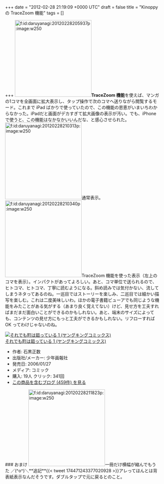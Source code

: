 
+++
date = "2012-02-28 21:19:09 +0000 UTC"
draft = false
title = "Kinoppy の TraceZoom 機能"
tags = []

+++
<a href="http://f.hatena.ne.jp/daruyanagi/20120228205937" class="hatena-fotolife"><img src="http://cdn-ak.f.st-hatena.com/images/fotolife/d/daruyanagi/20120228/20120228205937.png" alt="f:id:daruyanagi:20120228205937p:image:w250" title="f:id:daruyanagi:20120228205937p:image:w250" class="hatena-fotolife" width="250"/></a>**TraceZoom 機能**を使えば、マンガの1コマを全画面に拡大表示し、タップ操作で次のコマへ送りながら閲覧するモード。これまで iPad ばかりで使っていたので、この機能の恩恵がいまいちわからなかった。iPadだと画面がデカすぎて拡大画像の表示が汚い。でも、iPhoneで使うと、この機能はなかなかいいんだな、と感心させられた。<a href="http://f.hatena.ne.jp/daruyanagi/20120228210313" class="hatena-fotolife"><img src="http://cdn-ak.f.st-hatena.com/images/fotolife/d/daruyanagi/20120228/20120228210313.png" alt="f:id:daruyanagi:20120228210313p:image:w250" title="f:id:daruyanagi:20120228210313p:image:w250" class="hatena-fotolife" width="250"/></a>通常表示。<a href="http://f.hatena.ne.jp/daruyanagi/20120228210340" class="hatena-fotolife"><img src="http://cdn-ak.f.st-hatena.com/images/fotolife/d/daruyanagi/20120228/20120228210340.png" alt="f:id:daruyanagi:20120228210340p:image:w250" title="f:id:daruyanagi:20120228210340p:image:w250" class="hatena-fotolife" width="250"/></a>TraceZoom 機能を使った表示（左上のコマを表示）。インパクトがあってよろしい。あと、コマ単位で送られるので、ヒトコマ、ヒトコマ、丁寧に読むようになる。斜め読みでは気付かない、流してしまうネタってあるのね。一巡目ではストーリーを楽しみ、二巡目では細かい描写を楽しむ。これは二度美味しいわ。ほかの電子書籍ビューアでも同じような機能をみたことがある気がする（あまり良く覚えてない）けど、見せ方を工夫すればまだまだ面白いことができるのかもしれない。あと、端末のサイズによっても、コンテンツの見せ方にもっと工夫ができるかもしれない。リフローすれば OK ってわけじゃないのね。<div class="hatena-asin-detail"><a href="http://www.amazon.co.jp/exec/obidos/ASIN/478592604X/bestylesnet-22/"><img src="http://ecx.images-amazon.com/images/I/51DB96TQNRL._SL160_.jpg" class="hatena-asin-detail-image" alt="それでも町は廻っている 1 (ヤングキングコミックス)" title="それでも町は廻っている 1 (ヤングキングコミックス)"/></a><div class="hatena-asin-detail-info"><a href="http://www.amazon.co.jp/exec/obidos/ASIN/478592604X/bestylesnet-22/">それでも町は廻っている 1 (ヤングキングコミックス)</a><ul><li><span class="hatena-asin-detail-label">作者:</span> 石黒正数</li><li><span class="hatena-asin-detail-label">出版社/メーカー:</span> 少年画報社</li><li><span class="hatena-asin-detail-label">発売日:</span> 2006/01/27</li><li><span class="hatena-asin-detail-label">メディア:</span> コミック</li><li><span class="hatena-asin-detail-label">購入</span>: 19人 <span class="hatena-asin-detail-label">クリック</span>: 341回</li><li><a href="http://d.hatena.ne.jp/asin/478592604X/bestylesnet-22" target="_blank">この商品を含むブログ (459件) を見る</a></li></ul></div><div class="hatena-asin-detail-foot"></div></div>

<div class="section">
    ### おまけ
    <a href="http://f.hatena.ne.jp/daruyanagi/20120228211823" class="hatena-fotolife"><img src="http://cdn-ak.f.st-hatena.com/images/fotolife/d/daruyanagi/20120228/20120228211823.png" alt="f:id:daruyanagi:20120228211823p:image:w250" title="f:id:daruyanagi:20120228211823p:image:w250" class="hatena-fotolife" width="250"/></a>一冊だけ横幅が縮んでもうた ／(^o^)＼**追記**{{< tweet 174471243377020928 >}}アレってほんとは背表紙表示なんだそうです。ダブルタップで元に戻るとのこと。

</div>

